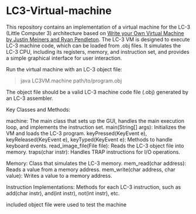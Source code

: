 # LC3-Virtual-machine
This repository contains an implementation of a virtual machine for the LC-3 (Little Computer 3) architecture based on [Write your Own Virtual Machine by Justin Meiners and Ryan Pendleton](https://www.jmeiners.com/lc3-vm/). The LC-3 VM is designed to execute LC-3 machine code, which can be loaded from .obj files. It simulates the LC-3 CPU, including its registers, memory, and instruction set, and provides a simple graphical interface for user interaction.

Run the virtual machine with an LC-3 object file:


>java LC3VM.machine path/to/program.obj

The object file should be a valid LC-3 machine code file (.obj) generated by an LC-3 assembler.

Key Classes and Methods:

machine: The main class that sets up the GUI, handles the main execution loop, and implements the instruction set.
        main(String[] args): Initializes the VM and loads the LC-3 program.
        keyPressed(KeyEvent e), keyReleased(KeyEvent e), keyTyped(KeyEvent e): Methods to handle keyboard events.
        read_image_file(File file): Reads the LC-3 object file into memory.
        traps(char instr): Handles TRAP instructions for I/O operations.

Memory: Class that simulates the LC-3 memory.
        mem_read(char address): Reads a value from a memory address.
        mem_write(char address, char value): Writes a value to a memory address.

Instruction Implementations: Methods for each LC-3 instruction, such as add(char instr), and(int instr), not(int instr), etc.

included object file were used to test the machine
